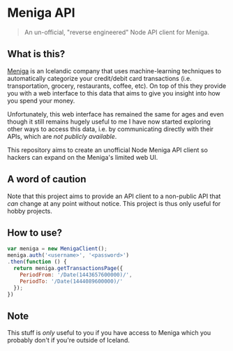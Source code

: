 # Meniga API
> An un-official, "reverse engineered" Node API client for Meniga.

## What is this?

[Meniga](https://www.meniga.com) is an Icelandic company that uses machine-learning techniques to automatically categorize your credit/debit card transactions (i.e. transportation, grocery, restaurants, coffee, etc). On top of this they provide you with a web interface to this data that aims to give you insight into how you spend your money.

Unfortunately, this web interface has remained the same for ages and even though it still remains hugely useful to me I have now started exploring other ways to access this data, i.e. by communicating directly with their APIs, which are _not publicly available_.

This repository aims to create an unofficial Node Meniga API client so hackers can expand on the Meniga's limited web UI.

## A word of caution

Note that this project aims to provide an API client to a non-public API that _can_ change at any point without notice. This project is thus only useful for hobby projects.

## How to use?

```javascript
var meniga = new MenigaClient();
meniga.auth('<username>', '<password>')
.then(function () {
  return meniga.getTransactionsPage({
    PeriodFrom: '/Date(1443657600000)/',
    PeriodTo: '/Date(1444089600000)/'
  });
})
```

## Note

This stuff is _only_ useful to you if you have access to Meniga  which you probably don't if you're outside of Iceland.
